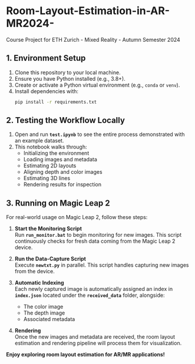 # Room-Layout-Estimation-in-AR-MR2024-
Course Project for ETH Zurich - Mixed Reality - Autumn Semester 2024

## 1. Environment Setup
1. Clone this repository to your local machine.
2. Ensure you have Python installed (e.g., 3.8+).
3. Create or activate a Python virtual environment (e.g., `conda` or `venv`).
4. Install dependencies with:
   ```bash
   pip install -r requirements.txt

## 2. Testing the Workflow Locally

1. Open and run **`test.ipynb`** to see the entire process demonstrated with an example dataset.
2. This notebook walks through:
   - Initializing the environment
   - Loading images and metadata
   - Estimating 2D layouts
   - Aligning depth and color images
   - Estimating 3D lines
   - Rendering results for inspection

## 3. Running on Magic Leap 2

For real-world usage on Magic Leap 2, follow these steps:

1. **Start the Monitoring Script**  
   Run **`run_monitor.bat`** to begin monitoring for new images. This script continuously checks for fresh data coming from the Magic Leap 2 device.

2. **Run the Data-Capture Script**  
   Execute **`newtxt.py`** in parallel. This script handles capturing new images from the device.

3. **Automatic Indexing**  
   Each newly captured image is automatically assigned an index in **`index.json`** located under the **`received_data`** folder, alongside:
   - The color image  
   - The depth image  
   - Associated metadata  

4. **Rendering**  
   Once the new images and metadata are received, the room layout estimation and rendering pipeline will process them for visualization.

**Enjoy exploring room layout estimation for AR/MR applications!**
